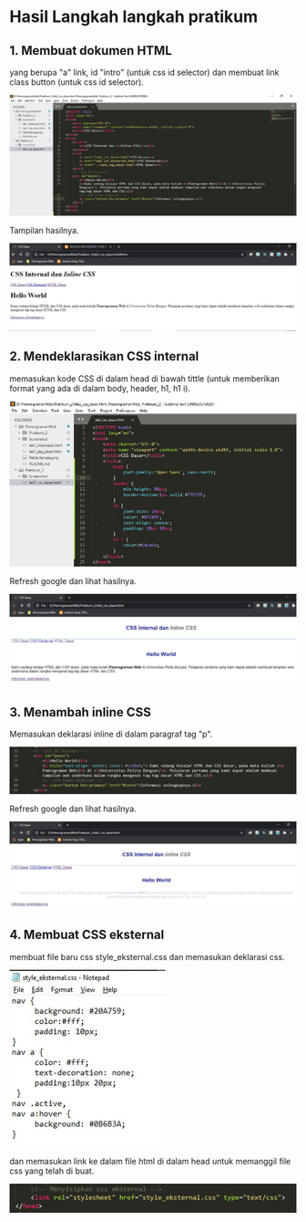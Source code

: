 # Hasil Langkah langkah pratikum
## 1. Membuat dokumen HTML 
yang berupa "a" link, id "intro" (untuk css id selector) dan membuat link class button (untuk css id selector).

![](Screenshot/1.jpg)

Tampilan hasilnya.

![](Screenshot/2.jpg)

## 2. Mendeklarasikan CSS internal 
memasukan kode CSS di dalam head di bawah tittle (untuk memberikan format yang ada di dalam body, header, h1, h1 i).

![](Screenshot/3.jpg)

Refresh google dan lihat hasilnya.

![](Screenshot/4.jpg)

## 3. Menambah inline CSS
Memasukan deklarasi inline di dalam paragraf  tag "p".

![](Screenshot/5.jpg)

Refresh google dan lihat hasilnya.

![](Screenshot/6.jpg)

## 4. Membuat CSS eksternal
membuat file baru css style_eksternal.css dan memasukan deklarasi css.

![](Screenshot/7.jpg)

dan memasukan link ke dalam file html di dalam head untuk memanggil file css yang telah di buat.

![](Screenshot/12.jpg)
